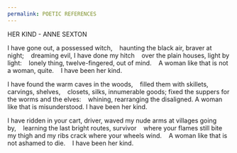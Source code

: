 ```yaml
---
permalink: POETIC REFERENCES
---
```

HER KIND - ANNE SEXTON

I have gone out, a possessed witch,   
haunting the black air, braver at night;   
dreaming evil, I have done my hitch   
over the plain houses, light by light:   
lonely thing, twelve-fingered, out of mind.   
A woman like that is not a woman, quite.   
I have been her kind.

I have found the warm caves in the woods,   
filled them with skillets, carvings, shelves,   
closets, silks, innumerable goods;
fixed the suppers for the worms and the elves:   
whining, rearranging the disaligned.
A woman like that is misunderstood.
I have been her kind.

I have ridden in your cart, driver,
waved my nude arms at villages going by,   
learning the last bright routes, survivor   
where your flames still bite my thigh
and my ribs crack where your wheels wind.   
A woman like that is not ashamed to die.   
I have been her kind.